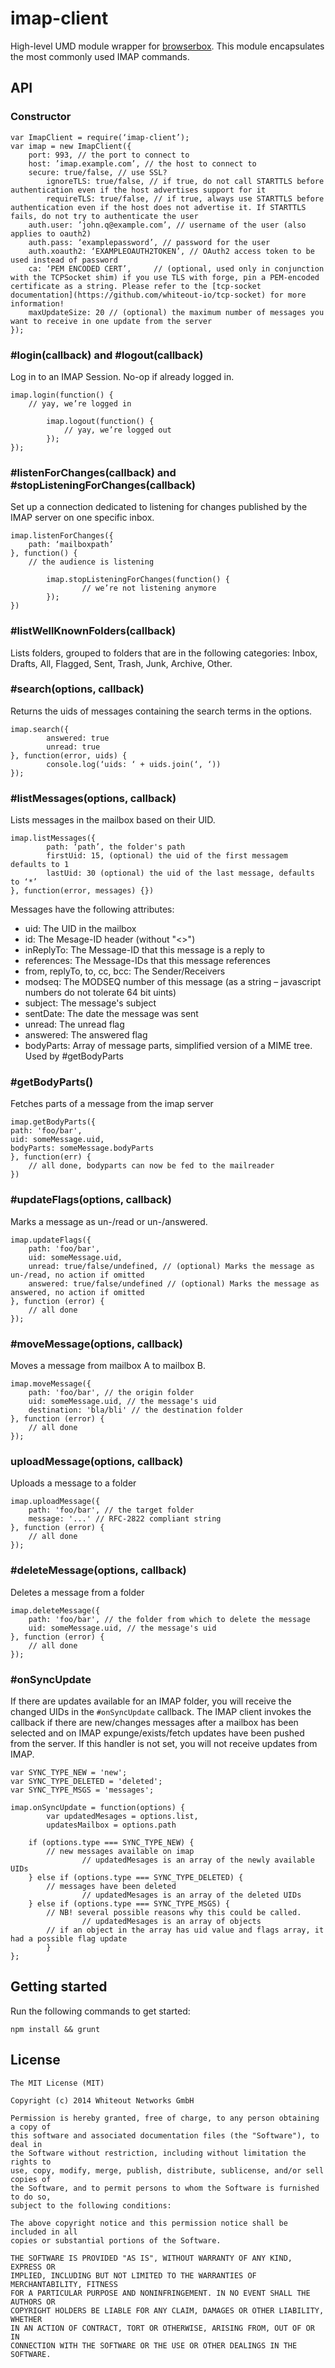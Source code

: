 # imap-client

High-level UMD module wrapper for [browserbox](https://github.com/whiteout-io/browserbox). This module encapsulates the most commonly used IMAP commands.

## API

### Constructor

```
var ImapClient = require(‘imap-client’);
var imap = new ImapClient({
    port: 993, // the port to connect to
    host: ’imap.example.com’, // the host to connect to
    secure: true/false, // use SSL?
        ignoreTLS: true/false, // if true, do not call STARTTLS before authentication even if the host advertises support for it
        requireTLS: true/false, // if true, always use STARTTLS before authentication even if the host does not advertise it. If STARTTLS fails, do not try to authenticate the user
    auth.user: ’john.q@example.com’, // username of the user (also applies to oauth2)
    auth.pass: ‘examplepassword’, // password for the user
    auth.xoauth2: ‘EXAMPLEOAUTH2TOKEN’, // OAuth2 access token to be used instead of password
    ca: ‘PEM ENCODED CERT’,     // (optional, used only in conjunction with the TCPSocket shim) if you use TLS with forge, pin a PEM-encoded certificate as a string. Please refer to the [tcp-socket documentation](https://github.com/whiteout-io/tcp-socket) for more information!
    maxUpdateSize: 20 // (optional) the maximum number of messages you want to receive in one update from the server
});
```

### #login(callback) and #logout(callback)

Log in to an IMAP Session. No-op if already logged in.

```
imap.login(function() {
    // yay, we’re logged in

        imap.logout(function() {
            // yay, we’re logged out
        });
});
```

### #listenForChanges(callback) and #stopListeningForChanges(callback)

Set up a connection dedicated to listening for changes published by the IMAP server on one specific inbox.

```
imap.listenForChanges({
    path: ‘mailboxpath’
}, function() {
    // the audience is listening

        imap.stopListeningForChanges(function() {
                // we’re not listening anymore
        });
})
```

### #listWellKnownFolders(callback)

Lists folders, grouped to folders that are in the following categories: Inbox, Drafts, All, Flagged, Sent, Trash, Junk, Archive, Other.

### #search(options, callback)

Returns the uids of messages containing the search terms in the options.

```
imap.search({
        answered: true
        unread: true
}, function(error, uids) {
        console.log(‘uids: ‘ + uids.join(‘, ‘))
});
```

### #listMessages(options, callback)

Lists messages in the mailbox based on their UID.

```
imap.listMessages({
        path: ‘path’, the folder's path
        firstUid: 15, (optional) the uid of the first messagem defaults to 1
        lastUid: 30 (optional) the uid of the last message, defaults to ‘*’
}, function(error, messages) {})
```

Messages have the following attributes:

* uid: The UID in the mailbox
* id: The Mesage-ID header (without "<>")
* inReplyTo: The Message-ID that this message is a reply to
* references: The Message-IDs that this message references
* from, replyTo, to, cc, bcc: The Sender/Receivers
* modseq: The MODSEQ number of this message (as a string – javascript numbers do not tolerate 64 bit uints)
* subject: The message's subject
* sentDate: The date the message was sent
* unread: The unread flag
* answered: The answered flag
* bodyParts: Array of message parts, simplified version of a MIME tree. Used by #getBodyParts

### #getBodyParts()

Fetches parts of a message from the imap server

```
imap.getBodyParts({
path: 'foo/bar',
uid: someMessage.uid,
bodyParts: someMessage.bodyParts
}, function(err) {
    // all done, bodyparts can now be fed to the mailreader
})
```

### #updateFlags(options, callback)

Marks a message as un-/read or un-/answered.

```
imap.updateFlags({
    path: 'foo/bar',
    uid: someMessage.uid,
    unread: true/false/undefined, // (optional) Marks the message as un-/read, no action if omitted
    answered: true/false/undefined // (optional) Marks the message as answered, no action if omitted
}, function (error) {
    // all done
});
```

### #moveMessage(options, callback)

Moves a message from mailbox A to mailbox B.

```
imap.moveMessage({
    path: 'foo/bar', // the origin folder
    uid: someMessage.uid, // the message's uid
    destination: 'bla/bli' // the destination folder
}, function (error) {
    // all done
});
```

### uploadMessage(options, callback)

Uploads a message to a folder

```
imap.uploadMessage({
    path: 'foo/bar', // the target folder
    message: '...' // RFC-2822 compliant string
}, function (error) {
    // all done
});
```

### #deleteMessage(options, callback)

Deletes a message from a folder

```
imap.deleteMessage({
    path: 'foo/bar', // the folder from which to delete the message
    uid: someMessage.uid, // the message's uid
}, function (error) {
    // all done
});
```

### #onSyncUpdate

If there are updates available for an IMAP folder, you will receive the changed UIDs in the `#onSyncUpdate` callback. The IMAP client invokes the callback if there are new/changes messages after a mailbox has been selected and on IMAP expunge/exists/fetch updates have been pushed from the server.
If this handler is not set, you will not receive updates from IMAP.

```
var SYNC_TYPE_NEW = 'new';
var SYNC_TYPE_DELETED = 'deleted';
var SYNC_TYPE_MSGS = 'messages';

imap.onSyncUpdate = function(options) {
        var updatedMesages = options.list,
        updatesMailbox = options.path

    if (options.type === SYNC_TYPE_NEW) {
        // new messages available on imap
                // updatedMesages is an array of the newly available UIDs
    } else if (options.type === SYNC_TYPE_DELETED) {
        // messages have been deleted
                // updatedMesages is an array of the deleted UIDs
    } else if (options.type === SYNC_TYPE_MSGS) {
        // NB! several possible reasons why this could be called.
                // updatedMesages is an array of objects
        // if an object in the array has uid value and flags array, it had a possible flag update
        }
};
```

## Getting started

Run the following commands to get started:

    npm install && grunt

## License

```
The MIT License (MIT)

Copyright (c) 2014 Whiteout Networks GmbH

Permission is hereby granted, free of charge, to any person obtaining a copy of
this software and associated documentation files (the "Software"), to deal in
the Software without restriction, including without limitation the rights to
use, copy, modify, merge, publish, distribute, sublicense, and/or sell copies of
the Software, and to permit persons to whom the Software is furnished to do so,
subject to the following conditions:

The above copyright notice and this permission notice shall be included in all
copies or substantial portions of the Software.

THE SOFTWARE IS PROVIDED "AS IS", WITHOUT WARRANTY OF ANY KIND, EXPRESS OR
IMPLIED, INCLUDING BUT NOT LIMITED TO THE WARRANTIES OF MERCHANTABILITY, FITNESS
FOR A PARTICULAR PURPOSE AND NONINFRINGEMENT. IN NO EVENT SHALL THE AUTHORS OR
COPYRIGHT HOLDERS BE LIABLE FOR ANY CLAIM, DAMAGES OR OTHER LIABILITY, WHETHER
IN AN ACTION OF CONTRACT, TORT OR OTHERWISE, ARISING FROM, OUT OF OR IN
CONNECTION WITH THE SOFTWARE OR THE USE OR OTHER DEALINGS IN THE SOFTWARE.
```
